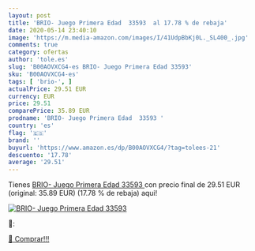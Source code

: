 ```yaml
---
layout: post
title: 'BRIO- Juego Primera Edad  33593  al 17.78 % de rebaja'
date: 2020-05-14 23:40:10
image: 'https://m.media-amazon.com/images/I/41UdpBbKj0L._SL400_.jpg'
comments: true
category: ofertas
author: 'tole.es'
slug: 'B00AOVXCG4-es BRIO- Juego Primera Edad 33593'
sku: 'B00AOVXCG4-es'
tags: [ 'brio-', ]
actualPrice: 29.51 EUR
currency: EUR
price: 29.51
comparePrice: 35.89 EUR
prodname: 'BRIO- Juego Primera Edad  33593 '
country: 'es'
flag: '🇪🇸'
brand: ''
buyurl: 'https://www.amazon.es/dp/B00AOVXCG4/?tag=tolees-21'
descuento: '17.78'
average: '29.51'
---
```


Tienes [BRIO- Juego Primera Edad  33593 ](https://www.amazon.es/dp/B00AOVXCG4/?tag=tolees-21) con precio final de  29.51 EUR (original: 35.89 EUR) (17.78 %  de rebaja) aqui!

[![BRIO- Juego Primera Edad  33593 ](https://m.media-amazon.com/images/I/41UdpBbKj0L._SL400_.jpg)](https://www.amazon.es/dp/B00AOVXCG4/?tag=tolees-21)

🔎:


[🛒 Comprar!!!](https://www.amazon.es/dp/B00AOVXCG4/?tag=tolees-21)
